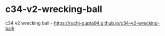 # c34-v2-wrecking-ball
c34 v2 wrecking ball - https://ruchi-gupta94.github.io/c34-v2-wrecking-ball/

